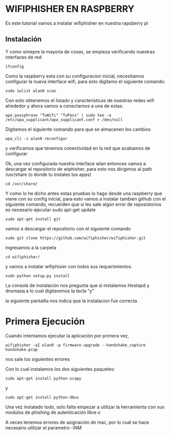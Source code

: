 

# WIFIPHISHER EN RASPBERRY


Es este tutorial vamos a instalar wifiphisher en nuestra rapsberry pi


## Instalación


Y como simepre la mayoria de cosas, se empieza verificando nuestras interfaces de red

```
ifconfig
```


Como la raspberry esta con su configuracion inicial, necesitamos configurar la nueva interface wifi, para esto digitamo el siguiente comando:


```
sudo iwlist wlan0 scan
```

Con esto obtenemos el listado y caracteristicas de nuestras redes wifi alrededor y ahora vamos a conectarnos a una de  estas:

```
wpa_passphrase "TuWifi" "TuPass" | sudo tee -a /etc/wpa_supplicant/wpa_supplicant.conf > /dev/null
```

Digitamos el siguiente comando para que se almacenen los cambios

```
wpa_cli -i wlan0 reconfigur
```

y verificamos que tenemos conectividad en la red que acabamos de configurar
 



Ok, una vez configurada nuestra interface wlan entonces vamos a descargar el repositorio de wiphisher, para esto nos dirigimos al path /usr/share (o donde tu instales tus apps)

```
cd /usr/share/
```

Y como lo he dicho antes estas pruebas lo hago desde una raspberry que viene con su config  inicial, para esto vamos a instalar tambien github con el siguiente comando, recuerden que si les sale algún error de reposistorios es necesario ejecutar sudo apt-get update

```
sudo apt-get install git
```

vamos a descargar el repositorio con el siguiente comando

```
sudo git clone https://github.com/wifiphisher/wifiphisher.git
```

ingresamos a la carpeta

```
cd wifiphisher/
```

y vamos a instalar wifiphisier con todos sus requerimientos.

```
sudo python setup.py install
```

La consola de instalación nos pregunta que si instalamos Hostapd y dnsmasq a lo cual digitaremos la tecla “y”



la siguiente pantallla nos indica que la instalacion fue correcta


# Primera Ejecución


Cuando intentamos ejecutar la aplicación por  primera vez, 

```
wifiphisher -aI wlan0 -p firmware-upgrade --handshake_capture handshake.pcap
```

nos sale los siguientes errores


Con lo cual instalamos los dos siguientes paquetes:

```
sudo apt-get install python-scapy
```

y 

```
sudo apt-get install python-dbus
```


Una vez instalado todo, solo falta empezar a utilizar la herramienta con sus modulos de phishing de autenticación libre o 






A veces tenemos  errores de asignación de mac, por lo cual  se hace necesario utilizar el parametro -iNM







